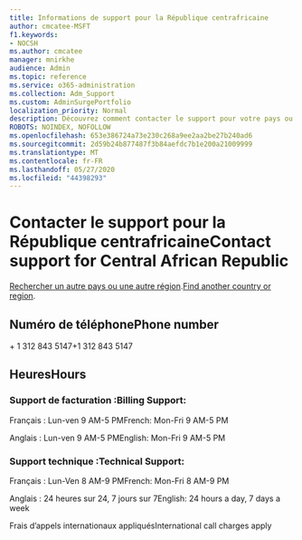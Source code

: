 ```yaml
---
title: Informations de support pour la République centrafricaine
author: cmcatee-MSFT
f1.keywords:
- NOCSH
ms.author: cmcatee
manager: mnirkhe
audience: Admin
ms.topic: reference
ms.service: o365-administration
ms.collection: Adm_Support
ms.custom: AdminSurgePortfolio
localization_priority: Normal
description: Découvrez comment contacter le support pour votre pays ou région.
ROBOTS: NOINDEX, NOFOLLOW
ms.openlocfilehash: 653e386724a73e230c268a9ee2aa2be27b240ad6
ms.sourcegitcommit: 2d59b24b877487f3b84aefdc7b1e200a21009999
ms.translationtype: MT
ms.contentlocale: fr-FR
ms.lasthandoff: 05/27/2020
ms.locfileid: "44398293"
---
```

# <a name="contact-support-for-central-african-republic"></a><span data-ttu-id="b0f50-103">Contacter le support pour la République centrafricaine</span><span class="sxs-lookup"><span data-stu-id="b0f50-103">Contact support for Central African Republic</span></span>

<span data-ttu-id="b0f50-104">[Rechercher un autre pays ou une autre région](../contact-support-for-business-products.md).</span><span class="sxs-lookup"><span data-stu-id="b0f50-104">[Find another country or region](../contact-support-for-business-products.md).</span></span>

## <a name="phone-number"></a><span data-ttu-id="b0f50-105">Numéro de téléphone</span><span class="sxs-lookup"><span data-stu-id="b0f50-105">Phone number</span></span>
<span data-ttu-id="b0f50-106">+ 1 312 843 5147</span><span class="sxs-lookup"><span data-stu-id="b0f50-106">+1 312 843 5147</span></span>

## <a name="hours"></a><span data-ttu-id="b0f50-107">Heures</span><span class="sxs-lookup"><span data-stu-id="b0f50-107">Hours</span></span>
### <a name="billing-support"></a><span data-ttu-id="b0f50-108">Support de facturation :</span><span class="sxs-lookup"><span data-stu-id="b0f50-108">Billing Support:</span></span>

<span data-ttu-id="b0f50-109">Français : Lun-ven 9 AM-5 PM</span><span class="sxs-lookup"><span data-stu-id="b0f50-109">French: Mon-Fri 9 AM-5 PM</span></span>

<span data-ttu-id="b0f50-110">Anglais : Lun-ven 9 AM-5 PM</span><span class="sxs-lookup"><span data-stu-id="b0f50-110">English: Mon-Fri 9 AM-5 PM</span></span>

### <a name="technical-support"></a><span data-ttu-id="b0f50-111">Support technique :</span><span class="sxs-lookup"><span data-stu-id="b0f50-111">Technical Support:</span></span>

<span data-ttu-id="b0f50-112">Français : Lun-Ven 8 AM-9 PM</span><span class="sxs-lookup"><span data-stu-id="b0f50-112">French: Mon-Fri 8 AM-9 PM</span></span>

<span data-ttu-id="b0f50-113">Anglais : 24 heures sur 24, 7 jours sur 7</span><span class="sxs-lookup"><span data-stu-id="b0f50-113">English: 24 hours a day, 7 days a week</span></span>

<span data-ttu-id="b0f50-114">Frais d’appels internationaux appliqués</span><span class="sxs-lookup"><span data-stu-id="b0f50-114">International call charges apply</span></span>
